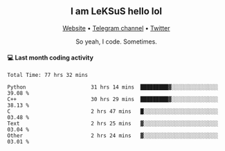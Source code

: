 <h2 align="center">I am LeKSuS hello lol</h2>
<div align="center">
  <a href="https://leksus.net">Website</a> •
  <a href="https://t.me/leksus_was_here">Telegram channel</a> •
  <a href="https://twitter.com/___LeKSuS___">Twitter</a>
</div>
<p align="center">So yeah, I code. Sometimes.</p>

#### :computer: Last month coding activity
<!--START_SECTION:waka-->

```text
Total Time: 77 hrs 32 mins

Python                     31 hrs 14 mins  █████████▓░░░░░░░░░░░░░░░   39.08 %
C++                        30 hrs 29 mins  █████████▓░░░░░░░░░░░░░░░   38.13 %
C                          2 hrs 47 mins   █░░░░░░░░░░░░░░░░░░░░░░░░   03.48 %
Text                       2 hrs 25 mins   ▓░░░░░░░░░░░░░░░░░░░░░░░░   03.04 %
Other                      2 hrs 24 mins   ▓░░░░░░░░░░░░░░░░░░░░░░░░   03.01 %
```

<!--END_SECTION:waka-->

<!-- flag{4_l0t_0f_1nter35t1ng_th1ng5_4r3_1n_publ1c_d0m41n} -->

